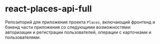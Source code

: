 

# react-places-api-full
Репозиторий для приложения проекта `Places`, включающий фронтенд и бэкенд части приложения со следующими возможностями: авторизации и регистрации пользователей, операции с карточками и пользователями.
